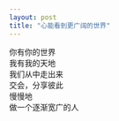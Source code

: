 ```yaml
---
layout: post
title: "心能看到更广阔的世界"
---
```

你有你的世界  
我有我的天地  
我们从中走出来  
交会，分享彼此  
慢慢地  
做一个逐渐宽广的人  



							  
		
